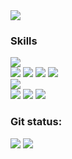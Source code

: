 
<div>
 <img src="https://res.cloudinary.com/annnn/image/upload/v1661528325/taoanhdep_cover_abstract_25549_sa3lkk.jpg" />
</div>

### Skills

<div>
  <img src="https://img.shields.io/badge/html5-%23E34F26.svg?style=for-the-badge&logo=html5&logoColor=white">
</div>
<div>
  <img src="https://img.shields.io/badge/css3-%231572B6.svg?style=for-the-badge&logo=css3&logoColor=white">
  <img src="https://img.shields.io/badge/tailwindcss-%2338B2AC.svg?style=for-the-badge&logo=tailwind-css&logoColor=white">
  <img src="https://img.shields.io/badge/bootstrap-%23563D7C.svg?style=for-the-badge&logo=bootstrap&logoColor=white">
  <img src="https://img.shields.io/badge/SASS-hotpink.svg?style=for-the-badge&logo=SASS&logoColor=white">
</div>
<div>
  <img src="https://img.shields.io/badge/javascript-%23323330.svg?style=for-the-badge&logo=javascript&logoColor=%23F7DF1E">
</div>
<div>
  <img src="https://img.shields.io/badge/react-%2320232a.svg?style=for-the-badge&logo=react&logoColor=%2361DAFB">
  <img src="https://img.shields.io/badge/redux-%23593d88.svg?style=for-the-badge&logo=redux&logoColor=white">
  <img src="https://img.shields.io/badge/React_Router-CA4245?style=for-the-badge&logo=react-router&logoColor=white">
</div>

### Git status:

<img src="https://github-readme-stats.vercel.app/api?username=an678-mhg&theme=tokyonight&show_icons=true&count_private=true">
<img src="https://github-readme-stats.vercel.app/api/top-langs/?username=an678-mhg&theme=tokyonight&layout=&langs_count=5">













